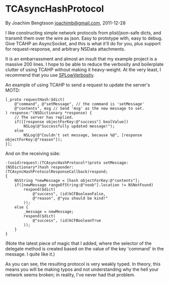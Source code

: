 TCAsyncHashProtocol
====================
By Joachim Bengtsson <joachimb@gmail.com>, 2011-12-28

I like constructing simple network protocols from plist/json-safe dicts, and
transmit them over the wire as json. Easy to prototype with, easy to debug.
Give TCAHP an AsyncSocket, and this is what it'll do for you, plus
support for request-response, and arbitrary NSData attachments.

It is an embarrassment and almost an insult that my example project is a massive
200 lines. I hope to be able to reduce the verbosity and boilerplate clutter of
using TCAHP without making it heavy-weight. At the very least, I recommend that you
use [SPLowVerbosity][splv].

An example of using TCAHP to send a request to update the server's MOTD:

<pre><code>[_proto requestHash:$dict(
	@"command", @"setMessage", // the command is 'setMessage'
	@"contents", msg // Send 'msg' as the new message to set.
) response:^(NSDictionary *response) {
	// The server has replied.
	if([[response objectForKey:@"success"] boolValue])
		NSLog(@"Successfully updated message!");
	else
		NSLog(@"Couldn't set message, because %@", [response objectForKey:@"reason"]);
}];</code></pre>

And on the receiving side:

<pre><code>-(void)request:(TCAsyncHashProtocol*)proto setMessage:(NSDictionary*)hash responder:(TCAsyncHashProtocolResponseCallback)respond;
{
	NSString *newMessage = [hash objectForKey:@"contents"];
	if([newMessage rangeOfString:@"noob"].location != NSNotFound)
		respond($dict(
			@"success", (id)kCFBooleanFalse,
			@"reason", @"you should be kind!"
		));
	else {
		_message = newMessage;
		respond($dict(
			@"success", (id)kCFBooleanTrue
		));
	}
}</code></pre>

(Note the latest piece of magic that I added, where the selector of the delegate
method is created based on the value of the key 'command' in the message. I quite
like it.)

As you can see, the resulting protocol is very weakly typed. In theory,
this means you will be making typos and not understanding why the hell
your network seems broken; in reality, I've never had that problem.


[splv]: https://github.com/nevyn/SPSuccinct/blob/master/SPSuccinct/SPLowVerbosity.h